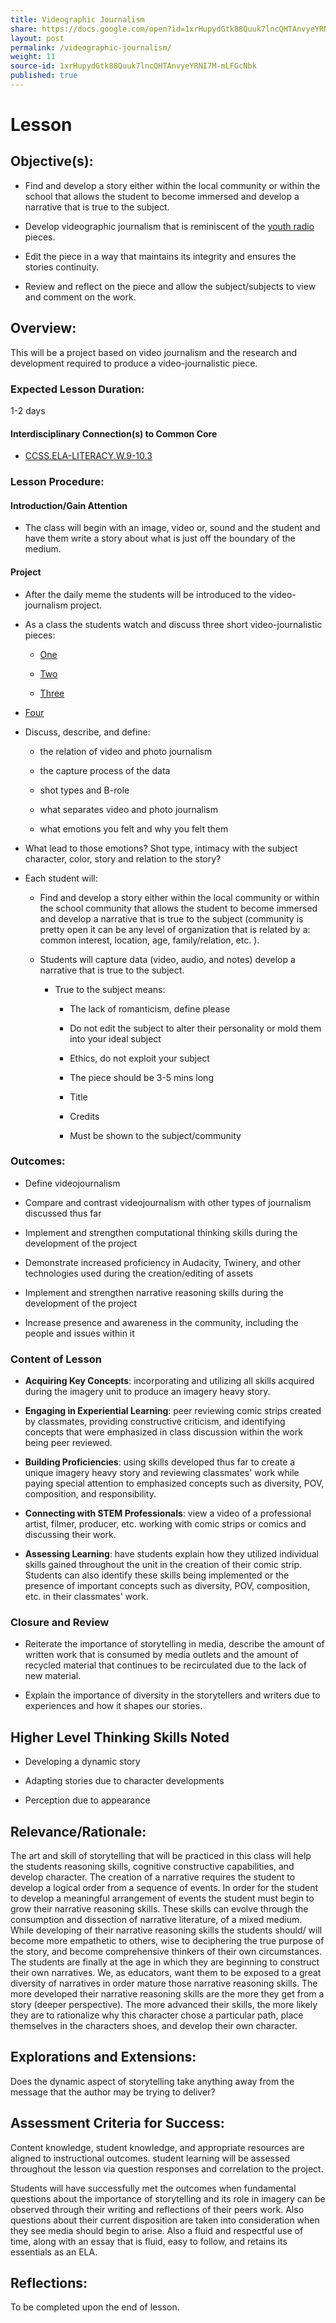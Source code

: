 ```yaml
---
title: Videographic Journalism
share: https://docs.google.com/open?id=1xrHupydGtk88Quuk7lncQHTAnvyeYRNI7M-mLFGcNbk
layout: post
permalink: /videographic-journalism/
weight: 11
source-id: 1xrHupydGtk88Quuk7lncQHTAnvyeYRNI7M-mLFGcNbk
published: true
---
```

# Lesson

## Objective(s):

* Find and develop a story either within the local community or within the school that allows the student to become immersed and develop a narrative that is true to the subject.

* Develop videographic journalism that is reminiscent of the [youth radio](https://www.npr.org/series/4692815/youth-radio) pieces.

* Edit the piece in a way that maintains its integrity and ensures the stories continuity.

* Review and reflect on the piece and allow the subject/subjects to view and comment on the work.

## Overview:

This will be a project based on video journalism and the research and development required to produce a video-journalistic piece.

### Expected Lesson Duration:

1-2 days

#### Interdisciplinary Connection(s) to Common Core

-  <a href = "http://www.corestandards.org/ELA-Literacy/W/9-10/3/" target="_blank">CCSS.ELA-LITERACY.W.9-10.3</a>


### Lesson Procedure:

#### Introduction/Gain Attention    

-   The class will begin with an image, video or, sound and the student and have them write a story about what is just off the boundary of the medium.

#### Project

-   After the daily meme the students will be introduced to the video-journalism project.

    

-   As a class the students watch and discuss three short video-journalistic pieces:

	-  [One]( https://vimeo.com/269958419)

	-  [Two]( https://vimeo.com/268043862)

	-  [Three ](https://www.youtube.com/watch?v=9FCoVacozII)

-  [Four](https://vimeo.com/267478709)

    

-   Discuss, describe, and define:

	- the relation of video and photo journalism    

	-  the capture process of the data    

	-  shot types and B-role    

	-  what separates video and photo journalism    

	-  what emotions you felt and why you felt them

    

-   What lead to those emotions? Shot type, intimacy with the subject character, color, story and relation to the story?

    

-   Each student will:

   	-   Find and develop a story either within the local community or within the school community that allows the student to become immersed and develop a narrative that is true to the subject (community is pretty open it can be any level of organization that is related by a: common interest, location, age, family/relation, etc. ).    

	-   Students will capture data (video, audio, and notes) develop a narrative that is true to the subject.    

		-   True to the subject means:    

			-   The lack of romanticism, define please    

			-   Do not edit the subject to alter their personality or mold them into your ideal subject    

			-   Ethics, do not exploit your subject    

			-   The piece should be 3-5 mins long    

			-   Title				

			-   Credits    

			-   Must be shown to the subject/community

			

### Outcomes:

* Define videojournalism

    

* Compare and contrast videojournalism with other types of journalism discussed thus far

    

* Implement and strengthen computational thinking skills during the development of the project

    

* Demonstrate increased proficiency in Audacity, Twinery, and other technologies used during the creation/editing of assets

    

* Implement and strengthen narrative reasoning skills during the development of the project

    

* Increase presence and awareness in the community, including the people and issues within it

### Content of Lesson

* **Acquiring Key Concepts**: incorporating and utilizing all skills acquired during the imagery unit to produce an imagery heavy story.

* **Engaging in Experiential Learning**: peer reviewing comic strips created by classmates, providing constructive criticism, and identifying concepts that were emphasized in class discussion within the work being peer reviewed.

* **Building Proficiencies**: using skills developed thus far to create a unique imagery heavy story and reviewing classmates' work while paying special attention to emphasized concepts such as diversity, POV, composition, and responsibility.

* **Connecting with STEM Professionals**: view a video of a professional artist, filmer, producer, etc. working with comic strips or comics and discussing their work.

* **Assessing Learning**: have students explain how they utilized individual skills gained throughout the unit in the creation of their comic strip. Students can also identify these skills being implemented or the presence of important concepts such as diversity, POV, composition, etc. in their classmates' work.

	

### Closure and Review

* Reiterate the importance of storytelling in media, describe the amount of written work that is consumed by media outlets and the amount of recycled material that continues to be recirculated due to the lack of new material.

    

* Explain the importance of diversity in the storytellers and writers due to experiences and how it shapes our stories.

    

## Higher Level Thinking Skills Noted    

* Developing a dynamic story

    

* Adapting stories due to character developments

    

*  Perception due to appearance

    

## Relevance/Rationale:

The art and skill of storytelling that will be practiced in this class will help the students reasoning skills, cognitive constructive capabilities, and develop character. The creation of a narrative requires the student to develop a logical order from a sequence of events. In order for the student to develop a meaningful arrangement of events the student must begin to grow their narrative reasoning skills. These skills can evolve through the consumption and dissection of narrative literature, of a mixed medium. While developing of their narrative reasoning skills the students should/ will become more empathetic to others, wise to deciphering the true purpose of the story, and become comprehensive thinkers of their own circumstances. The students are finally at the age in which they are beginning to construct their own narratives. We, as educators, want them to be exposed to a great diversity of narratives in order mature those narrative reasoning skills. The more developed their narrative reasoning skills are the more they get from a story (deeper perspective). The more advanced their skills, the more likely they are to rationalize why this character chose a particular path, place themselves in the characters shoes, and develop their own character.

## Explorations and Extensions:

Does the dynamic aspect of storytelling take anything away from the message that the author may be trying to deliver?

## Assessment Criteria for Success:

Content knowledge, student knowledge, and appropriate resources are aligned to instructional outcomes. student learning will be assessed throughout the lesson via question responses and correlation to the project.

Students will have successfully met the outcomes when fundamental questions about the importance of storytelling and its role in imagery can be observed through their writing and reflections of their peers work. Also questions about their current disposition are taken into consideration when they see media should begin to arise. Also a fluid and respectful use of time, along with an essay that is fluid, easy to follow, and retains its essentials as an ELA.

## Reflections:

To be completed upon the end of lesson.

